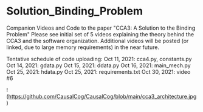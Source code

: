 # Solution_Binding_Problem
Companion Videos and Code to the paper "CCA3: A Solution to the Binding Problem"
Please see initial set of 5 videos explaining the theory behind the CCA3 and the software organization.
Additional videos will be posted (or linked, due to large memory requirements) in the near future.

Tentative schedule of code uploading:
Oct 11, 2021:  cca4.py, constants.py
Oct 14, 2021:  gdata.py
Oct 15, 2021:  ddata.py
Oct 16, 2021:  main_mech.py
Oct 25, 2021:  hdata.py
Oct 25, 2021:  requirements.txt
Oct 30, 2021:  video #6


!(https://github.com/CausalCog/CausalCog/blob/main/cca3_architecture.jpg)
